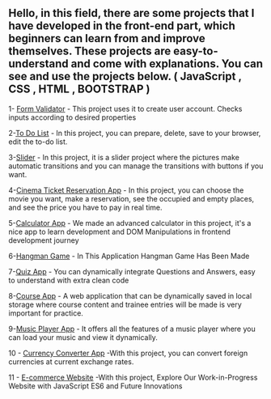 ## Hello, in this field, there are some projects that I have developed in the front-end part, which beginners can learn from and improve themselves. These projects are easy-to-understand and come with explanations. You can see and use the projects below. ( JavaScript , CSS , HTML , BOOTSTRAP )


1- [Form Validator](https://github.com/mock3ng/Frontend-Challenge/tree/Form-Validator) - This project uses it to create user account. Checks inputs according to desired properties

2-[To Do List](https://github.com/mock3ng/Frontend-Challenge/tree/To-Do-List) - In this project, you can prepare, delete, save to your browser, edit the to-do list.

3-[Slider](https://github.com/mock3ng/Frontend-Challenge/tree/Slider) - In this project, it is a slider project where the pictures make automatic transitions and you can manage the transitions with buttons if you want.

4-[Cinema Ticket Reservation App](https://github.com/mock3ng/Frontend-Challenge/tree/Cinema-Reservation-App) - In this project, you can choose the movie you want, make a reservation, see the occupied and empty places, and see the price you have to pay in real time.

5-[Calculator App](https://github.com/mock3ng/Frontend-Challenge/tree/Calculator-App) - We made an advanced calculator in this project, it's a nice app to learn development and DOM Manipulations in frontend development journey

6-[Hangman Game](https://github.com/mock3ng/Frontend-Challenge/tree/Hangman-Game) - In This Application Hangman Game Has Been Made

7-[Quiz App](https://github.com/mock3ng/Frontend-Challenge/tree/Quiz-App) - You can dynamically integrate Questions and Answers, easy to understand with extra clean code

8-[Course App](https://github.com/mock3ng/Frontend-Challenge/tree/Course-App) - A web application that can be dynamically saved in local storage where course content and trainee entries will be made is very important for practice.

9-[Music Player App](https://github.com/mock3ng/Frontend-Challenge/tree/Music-Player) - It offers all the features of a music player where you can load your music and view it dynamically.

10 - [Currency Converter App](https://github.com/mock3ng/Frontend-Challenge/tree/Currency-Converter) -With this project, you can convert foreign currencies at current exchange rates.

11 - [E-commerce Website](https://github.com/mock3ng/Frontend-Challenge/tree/e-commerce-website) -With this project, Explore Our Work-in-Progress Website with JavaScript ES6 and Future Innovations
